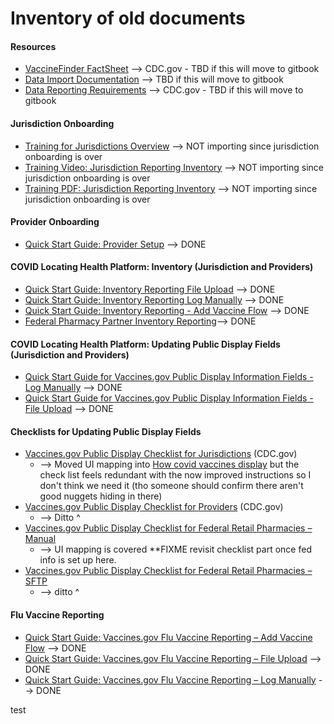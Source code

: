 # Inventory of old documents



#### Resources

* [VaccineFinder FactSheet](https://www.cdc.gov/vaccines/covid-19/reporting/vaccinefinder.html) --> CDC.gov - TBD if this will move to gitbook
* [Data Import Documentation](https://www.vaccines.gov/resources/Data.Import.Document\_V3.0.2\_06\_04\_21\_FINAL.pdf) --> TBD if this will move to gitbook
* [Data Reporting Requirements](https://www.cdc.gov/vaccines/covid-19/reporting/requirements/support-for-providers.html) --> CDC.gov - TBD if this will move to gitbook

#### Jurisdiction Onboarding

* [Training for Jurisdictions Overview](https://www.vaccines.gov/resources/COVID.Locating.Health.Provider.Portal.Training.Jurisdictions.Overview.pdf) --> NOT importing since jurisdiction onboarding is over
* [Training Video: Jurisdiction Reporting Inventory](https://vimeo.com/481324268) --> NOT importing since jurisdiction onboarding is over
* [Training PDF: Jurisdiction Reporting Inventory](https://www.vaccines.gov/resources/COVID.Locating.Health.Provider.Portal.Jurisdiction.Training.pdf) --> NOT importing since jurisdiction onboarding is over

#### Provider Onboarding

* [Quick Start Guide: Provider Setup](https://www.vaccines.gov/resources/QSG.for.Provider.Setup\_06\_04\_21\_FINAL.pdf) --> DONE

#### COVID Locating Health Platform: Inventory (Jurisdiction and Providers)

* [Quick Start Guide: Inventory Reporting File Upload](https://www.vaccines.gov/resources/QSG.Inventory.-.File.Upload\_06\_04\_21\_FINAL.pdf) --> DONE
* [Quick Start Guide: Inventory Reporting Log Manually](https://www.vaccines.gov/resources/QSG.Inventory.-.Log.Manually\_06\_04\_21\_FINAL.pdf) --> DONE
* [Quick Start Guide: Inventory Reporting - Add Vaccine Flow](https://www.vaccines.gov/resources/QSG.for.Add.Vaccine.Flow\_Clean\_06\_04\_21\_FINAL.pdf) --> DONE
* [Federal Pharmacy Partner Inventory Reporting](https://www.vaccines.gov/resources/VaccineFinder\_FederalPharmacy\_Reporting\_Feb21.pdf)--> DONE

#### COVID Locating Health Platform: Updating Public Display Fields (Jurisdiction and Providers)

* [Quick Start Guide for Vaccines.gov Public Display Information Fields - Log Manually](https://www.vaccines.gov/resources/QSG.Public.Display.-.Log.Manually\_06\_07\_21\_FINAL.pdf) --> DONE
* [Quick Start Guide for Vaccines.gov Public Display Information Fields - File Upload](https://www.vaccines.gov/resources/QSG.Public.Display.-.File.Upload\_06\_04\_21\_FINAL.pdf) --> DONE

#### Checklists for Updating Public Display Fields

* [Vaccines.gov Public Display Checklist for Jurisdictions](https://www.cdc.gov/vaccines/covid-19/reporting/vaccinefinder/vaccinefinder-checklist-jurisdictions.html) (CDC.gov)
  * \--> Moved UI mapping into [How covid vaccines display](broken-reference) but the check list feels redundant with the now improved instructions so I don't think we need it (tho someone should confirm there aren't good nuggets hiding in there)
* [Vaccines.gov Public Display Checklist for Providers](https://www.cdc.gov/vaccines/covid-19/reporting/vaccinefinder/vaccinefinder-checklist-providers.html) (CDC.gov)
  * \--> Ditto ^
* [Vaccines.gov Public Display Checklist for Federal Retail Pharmacies – Manual](https://www.cdc.gov/vaccines/covid-19/reporting/vaccinefinder/vaccinefinder-checklist-pharmacies-manual.html)
  * \--> UI mapping is covered \*\*FIXME revisit checklist part once fed info is set up here.
* [Vaccines.gov Public Display Checklist for Federal Retail Pharmacies – SFTP](https://www.cdc.gov/vaccines/covid-19/reporting/vaccinefinder/vaccinefinder-checklist-pharmacies-automated.html)
  * \--> ditto ^

#### Flu Vaccine Reporting

* [Quick Start Guide: Vaccines.gov Flu Vaccine Reporting – Add Vaccine Flow](https://www.vaccines.gov/resources/8-25.QSG.for.Add.FLU.Vaccine.Flow\_final.pdf) --> DONE
* [Quick Start Guide: Vaccines.gov Flu Vaccine Reporting – File Upload](https://www.vaccines.gov/resources/8-25.QSG.FLU.Inventory.-.File.Upload\_Final.pdf) --> DONE
* [Quick Start Guide: Vaccines.gov Flu Vaccine Reporting – Log Manually](https://www.vaccines.gov/resources/8-25.QSG.FLU.Inventory.-.Log.Manually\_final.pdf) --> DONE

test
